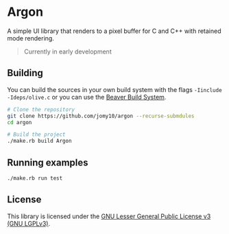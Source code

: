 # Argon

A simple UI library that renders to a pixel buffer for C and C++ with retained
mode rendering.

> Currently in early development

## Building

You can build the sources in your own build system with the flags `-Iinclude -Ideps/olive.c`
or you can use the [Beaver Build System](https://github.com/jomy10/beaver).

```sh
# Clone the repository
git clone https://github.com/jomy10/argon --recurse-submdules
cd argon

# Build the project
./make.rb build Argon
```

## Running examples

```sh
./make.rb run test
```

## License

This library is licensed under the [GNU Lesser General Public License v3 (GNU LGPLv3)](COPYING.LESSER).

